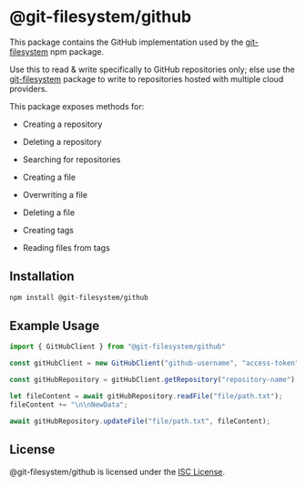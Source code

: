 # @git-filesystem/github

This package contains the GitHub implementation used by the [git-filesystem](https://github.com/git-filesystem/git-filesystem.js) npm package.

Use this to read & write specifically to GitHub repositories only; else use the [git-filesystem](https://github.com/git-filesystem/git-filesystem.js) package to write to repositories hosted with multiple cloud providers.

This package exposes methods for:

- Creating a repository
- Deleting a repository
- Searching for repositories

- Creating a file
- Overwriting a file
- Deleting a file

- Creating tags
- Reading files from tags

## Installation

```bash
npm install @git-filesystem/github
```

## Example Usage

```ts
import { GitHubClient } from "@git-filesystem/github"

const gitHubClient = new GitHubClient("github-username", "access-token", "user-agent-name");

const gitHubRepository = gitHubClient.getRepository("repository-name");

let fileContent = await gitHubRepository.readFile("file/path.txt");
fileContent += "\n\nNewData";

await gitHubRepository.updateFile("file/path.txt", fileContent);
```

## License

@git-filesystem/github is licensed under the [ISC License](./LICENSE.md).
